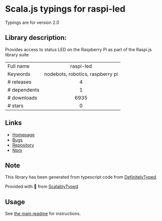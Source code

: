 
# Scala.js typings for raspi-led

Typings are for version 2.0

## Library description:
Provides access to status LED on the Raspberry Pi as part of the Raspi.js library suite

|                    |                 |
| ------------------ | :-------------: |
| Full name          | raspi-led |
| Keywords           | nodebots, robotics, raspberry pi |
| # releases         | 4 |
| # dependents       | 1 |
| # downloads        | 6935 |
| # stars            | 0 |

## Links
- [Homepage](https://github.com/nebrius/raspi-led)
- [Bugs](https://github.com/nebrius/raspi-led/issues)
- [Repository](https://github.com/nebrius/raspi-led)
- [Npm](https://www.npmjs.com/package/raspi-led)
    


## Note
This library has been generated from typescript code from [DefinitelyTyped](https://definitelytyped.org).

Provided with :purple_heart: from [ScalablyTyped](https://github.com/oyvindberg/ScalablyTyped)

## Usage
See [the main readme](../../readme.md) for instructions.


